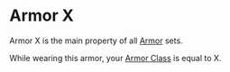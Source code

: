 # Armor X

Armor X is the main property of all [Armor](../Armor.md) sets.

While wearing this armor, your [Armor Class](../../../Player%20Characters/Derived%20Statistics/Armor%20Class.md) is equal to X.
